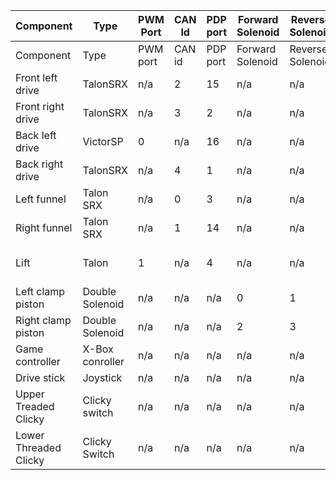 | Component | Type | PWM Port | CAN Id | PDP port | Forward Solenoid | Reverse Solenoid | USB Port | DIO | Controller Button |
| --------- | ---- | -------- | ------ | -------- | ---------------- | ---------------- | -------- | --- | ----------------- |
|Component|Type|PWM port|CAN id|PDP port|Forward Solenoid|Reverse Solenoid|USB Port|DIO|Controller Button|
|Front left drive|TalonSRX| n/a|2|15|n/a|n/a|n/a|n/a|drive axes|
|Front right drive|TalonSRX|n/a|3|2|n/a|n/a|n/a|n/a|drive axes|
|Back left drive|VictorSP|0|n/a|16|n/a|n/a|n/a|n/a|drive axes|
|Back right drive|TalonSRX|n/a|4|1|n/a|n/a|n/a|n/a|drive axes|
|Left funnel|Talon SRX|n/a|0|3|n/a|n/a|n/a|n/a|leftstick xbox|
|Right funnel|Talon SRX|n/a|1|14|n/a|n/a|n/a|n/a|rightstick xbox|
|Lift|Talon|1|n/a|4|n/a|n/a|n/a|n/a|"up:righttrigger; down:lefttrigger; x|y|b for automated heights"|
|Left clamp piston|Double Solenoid|n/a|n/a|n/a|0|1|n/a|n/a|a button|
|Right clamp piston|Double Solenoid|n/a|n/a|n/a|2|3|n/a|n/a|a button|
|Game controller|X-Box conroller|n/a|n/a|n/a|n/a|n/a|1|n/a|n/a|
|Drive stick|Joystick|n/a|n/a|n/a|n/a|n/a|0|n/a|n/a|
|Upper Treaded Clicky|Clicky switch|n/a|n/a|n/a|n/a|n/a|n/a|0|RUMBLE!!!!|
|Lower Threaded Clicky|Clicky Switch|n/a|n/a|n/a|n/a|n/a|n/a|1|RUMBLE!!!!|
